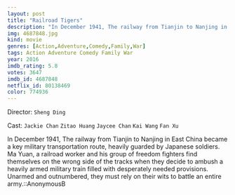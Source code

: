 ```yaml
---
layout: post
title: "Railroad Tigers"
description: "In December 1941, The railway from Tianjin to Nanjing in East China became a key military transportation route, heavily guarded by Japanese soldiers. Ma Yuan, a railroad worker and his group of freedom fighters find themselves on the wrong side of the tracks when they decide to ambush a heavily armed military train filled with desperately needed provisions. Unarmed and outnumbered, they must rely on their wits to battle an entire army..."
img: 4687848.jpg
kind: movie
genres: [Action,Adventure,Comedy,Family,War]
tags: Action Adventure Comedy Family War 
year: 2016
imdb_rating: 5.8
votes: 3647
imdb_id: 4687848
netflix_id: 80138469
color: 774936
---
```

Director: `Sheng Ding`  

Cast: `Jackie Chan` `Zitao Huang` `Jaycee Chan` `Kai Wang` `Fan Xu` 

In December 1941, The railway from Tianjin to Nanjing in East China became a key military transportation route, heavily guarded by Japanese soldiers. Ma Yuan, a railroad worker and his group of freedom fighters find themselves on the wrong side of the tracks when they decide to ambush a heavily armed military train filled with desperately needed provisions. Unarmed and outnumbered, they must rely on their wits to battle an entire army.::AnonymousB